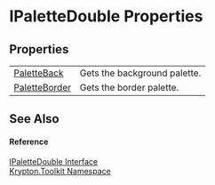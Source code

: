 # IPaletteDouble Properties




## Properties
<table>
<tr>
<td><a href="791f9d9a-8299-5dd7-3f10-668300eb8de5.md">PaletteBack</a></td>
<td>Gets the background palette.</td></tr>
<tr>
<td><a href="ece47d02-9237-af56-bd9f-c26356ac8d26.md">PaletteBorder</a></td>
<td>Gets the border palette.</td></tr>
</table>

## See Also


#### Reference
<a href="d288ff26-4143-0c46-fdd2-73996cbd7fcd.md">IPaletteDouble Interface</a>  
<a href="79d2eac2-21f4-54ff-7552-b20c33c30600.md">Krypton.Toolkit Namespace</a>  
